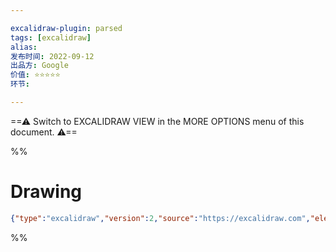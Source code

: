 ```yaml
---

excalidraw-plugin: parsed
tags: [excalidraw]
alias: 
发布时间: 2022-09-12
出品方: Google
价值: ⭐⭐⭐⭐⭐
环节: 

---
```

==⚠  Switch to EXCALIDRAW VIEW in the MORE OPTIONS menu of this document. ⚠==


%%
# Drawing
```json
{"type":"excalidraw","version":2,"source":"https://excalidraw.com","elements":[],"appState":{"gridSize":null,"viewBackgroundColor":"#ffffff"}}
```
%%